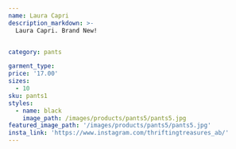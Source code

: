 ```yaml
---
name: Laura Capri
description_markdown: >-
  Laura Capri. Brand New!


category: pants

garment_type:
price: '17.00'
sizes:
  - 10
sku: pants1
styles:
  - name: black
    image_path: /images/products/pants5/pants5.jpg
featured_image_path: '/images/products/pants5/pants5.jpg'
insta_link: 'https://www.instagram.com/thriftingtreasures_ab/'
---
```

